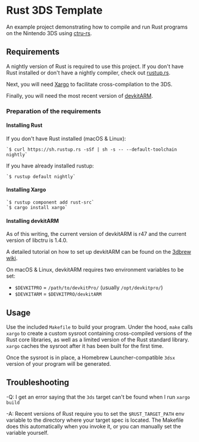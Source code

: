 # Rust 3DS Template

An example project demonstrating how to compile and run Rust programs on the Nintendo 3DS using [ctru-rs](https://github.com/rust3ds/ctru-rs).

## Requirements

A nightly version of Rust is required to use this project. If you don't have Rust installed or don't have a nightly compiler, check out [rustup.rs](https://rustup.rs).

Next, you will need [Xargo](https://github.com/japaric/xargo) to facilitate cross-compilation to the 3DS.

Finally, you will need the most recent version of [devkitARM](http://sourceforge.net/projects/devkitpro/files/devkitARM/).

### Preparation of the requirements

#### Installing Rust

If you don't have Rust installed (macOS & Linux): 

    `$ curl https://sh.rustup.rs -sSf | sh -s -- --default-toolchain nightly`

If you have already installed rustup: 

    `$ rustup default nightly`

#### Installing Xargo

    `$ rustup component add rust-src`
    `$ cargo install xargo`

#### Installing devkitARM

As of this writing, the current version of devkitARM is r47 and the current version of libctru is 1.4.0.

A detailed tutorial on how to set up devkitARM can be found on the [3dbrew wiki](http://3dbrew.org/wiki/Setting_up_Development_Environment).

On macOS & Linux, devkitARM requires two environment variables to be set:

* `$DEVKITPRO` = `/path/to/devkitPro/` (usually `/opt/devkitpro/`)
* `$DEVKITARM` = `$DEVKITPRO/devkitARM`

## Usage

Use the included `Makefile` to build your program. Under the hood, `make` calls `xargo` to create a custom sysroot containing cross-compiled versions of the Rust core libraries, as well as a limited version of the Rust standard library. `xargo` caches the sysroot after it has been built for the first time. 

Once the sysroot is in place, a Homebrew Launcher-compatible `3dsx` version of your program will be generated.

## Troubleshooting

-Q: I get an error saying that the `3ds` target can't be found when I run `xargo build`

-A: Recent versions of Rust require you to set the `$RUST_TARGET_PATH` env variable to the directory where your target spec is located. The Makefile does this automatically when you invoke it, or you can manually set the variable yourself.
